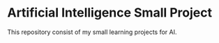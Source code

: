# Artificial Intelligence Small Project
This repository consist of my small learning projects for AI.
